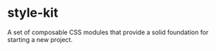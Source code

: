 # style-kit
A set of composable CSS modules that provide a solid foundation for starting a new project.

